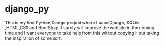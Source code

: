 # django_py
This is my first Python Django project where I used Django, SQLite ,HTML,CSS and BootStrap. 
I surely will improve the website in the coming time and I want everyone to take help from this without copying it but taking the inspiration of some sort.
